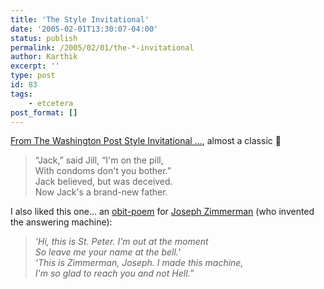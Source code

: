 ```yaml
---
title: 'The Style Invitational'
date: '2005-02-01T13:30:07-04:00'
status: publish
permalink: /2005/02/01/the-*-invitational
author: Karthik
excerpt: ''
type: post
id: 83
tags:
    - etcetera
post_format: []
---
```

 [From The Washington Post Style Invitational …](http://www.washingtonpost.com/wp-dyn/articles/A17013-2004Nov27.html), almost a classic 🙂

> “Jack,” said Jill, “I'm on the pill,  
> With condoms don't you bother.”  
> Jack believed, but was deceived.  
> Now Jack's a brand-new father.

I also liked this one… an [obit-poem](http://www.washingtonpost.com/wp-dyn/articles/A47769-2005Jan29.html) for [Joseph Zimmerman](http://www.infoplease.com/ipa/A0921429.html) (who invented the answering machine):

> *‘Hi, this is St. Peter. I'm out at the moment  
> So leave me your name at the bell.'  
> ‘This is Zimmerman, Joseph. I made this machine,  
> I'm so glad to reach you and not Hell.”*